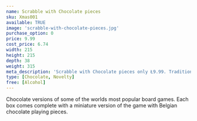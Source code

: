 ```yaml
---
name: Scrabble with Chocolate pieces
sku: Xmas001
available: TRUE
image: 'scrabble-with-chocolate-pieces.jpg'
purchase_option: 0
price: 9.99
cost_price: 6.74
width: 215
height: 215
depth: 38
weight: 315
meta_description: 'Scrabble with Chocolate pieces only Ł9.99. Traditional sweets and more at Humbugs Confectionery Store. Specialists in satisfying your sweet tooth!'
type: [Chocolate, Novelty]
free: [Alcohol]
---
```

Chocolate versions of some of the worlds most popular board games. Each box comes complete with a miniature version of the game with Belgian chocolate playing pieces.